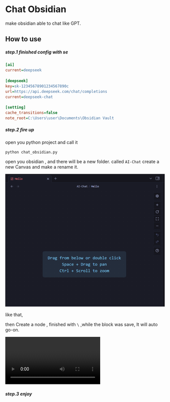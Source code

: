 # Chat Obsidian

make obsidian able to chat like GPT.


## How to use

##### step.1 finished config with se

```ini
[ai]
current=deepseek

[deepseek]
key=sk-12345678901234567890c
url=https://api.deepseek.com/chat/completions
current=deepseek-chat

[setting]
cache_transitions=false
note_root=C:\Users\user\Documents\Obsidian Vault
```
##### step.2 fire up

open you python project and call it

```shell
python chat_obsidian.py
```

open you obsidian , and there will be a new folder. called `AI-Chat`
create a new Canvas and make a rename it.

![image-20240530171605633](README.assets\image-20240530171605633.png)

like that, 

then Create a node , finished with `\` ,while the block was save, It will auto go-on.

<video src="README.assets\video.mp4"></video>

##### step.3 enjoy


